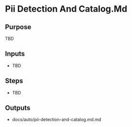 # Pii Detection And Catalog.Md

## Purpose

TBD

## Inputs

- TBD

## Steps

- TBD

## Outputs

- docs/auto/pii-detection-and-catalog.md.md
